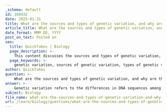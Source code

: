 ```yaml
---
_schema: default
id: 166932
date: 2025-01-31
title: What are the sources and types of genetic variation, and why are they important for evolution?
article_title: What are the sources and types of genetic variation, and why are they important for evolution?
date_format: MMM DD, YYYY
post_on_text: Posted on
seo:
  title: QuickTakes | Biology
  page_description: >-
    This content discusses the sources and types of genetic variation, its significance for evolution, and how it contributes to the survival and adaptation of species.
  page_keywords: >-
    genetic variation, sources of genetic variation, types of genetic variation, mutations, genetic recombination, gene duplication, immigration, gene flow, genetic drift, importance of genetic variation, natural selection, adaptation, evolutionary change, biological diversity
author: QuickTakes
question: >-
    What are the sources and types of genetic variation, and why are they important for evolution?
answer: >-
    Genetic variation refers to the differences in DNA sequences among individuals within a population or between populations of the same species. It is a crucial component of biological diversity and plays a significant role in the process of evolution. The sources and types of genetic variation are essential to understand how evolution occurs and why it is important for the survival of species.\n\n### Sources of Genetic Variation\n\n1. **Mutations**: Mutations are changes in the DNA sequence that can create new alleles (different forms of a gene). They are considered the ultimate source of genetic variation. Mutations can occur due to errors during DNA replication, exposure to radiation, chemicals, or viruses. They can be classified into several types:\n   - **Single-Nucleotide Variants (SNVs)**: These are the smallest type of genetic variation, involving a change in a single nucleotide (e.g., a change from cytosine (C) to thymine (T)).\n   - **Insertions and Deletions (Indels)**: These involve the addition or loss of one or more nucleotide base pairs, which can significantly affect gene function.\n   - **Structural Variants**: These include larger changes in the genome, such as copy number variations (CNVs) and chromosomal rearrangements.\n\n2. **Genetic Recombination**: This occurs during sexual reproduction when chromosomes exchange genetic material. This shuffling of alleles results in offspring with unique combinations of traits, increasing genetic diversity within a population.\n\n3. **Gene Duplication**: This process can create additional copies of genes, which may evolve new functions over time, contributing to genetic variation.\n\n4. **Immigration and Gene Flow**: The movement of individuals between populations can introduce new alleles into a gene pool, increasing genetic diversity.\n\n5. **Genetic Drift**: This is a random process that can lead to changes in allele frequencies in a population, especially in small populations. It can result in the loss of genetic variation over time.\n\n### Importance of Genetic Variation for Evolution\n\nGenetic variation is vital for several reasons:\n\n- **Natural Selection**: Variation provides the raw material for natural selection to act upon. Individuals with advantageous traits are more likely to survive and reproduce, passing those traits to the next generation. This process can lead to the adaptation of populations to their environments.\n\n- **Survival and Adaptation**: Populations with greater genetic diversity are more resilient to environmental changes, diseases, and other challenges. This diversity allows for a range of responses to selective pressures, enhancing the chances of survival.\n\n- **Evolutionary Change**: Without genetic variation, populations cannot evolve. If all individuals were genetically identical, any change in the environment could potentially wipe out the entire population, as there would be no individuals with traits that might confer survival advantages.\n\nIn summary, genetic variation arises from multiple sources, including mutations, recombination, gene duplication, immigration, and genetic drift. It is essential for the process of evolution, enabling natural selection to drive adaptation and ensuring the long-term survival of species in changing environments.
subject: Biology
file_name: what-are-the-sources-and-types-of-genetic-variation-and-why-are-they-important-for-evolution.md
url: /learn/biology/questions/what-are-the-sources-and-types-of-genetic-variation-and-why-are-they-important-for-evolution
---
```


&nbsp;
